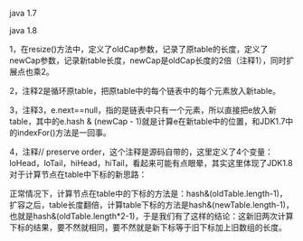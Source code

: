 java 1.7



java 1.8

1，在resize()方法中，定义了oldCap参数，记录了原table的长度，定义了newCap参数，记录新table长度，newCap是oldCap长度的2倍（注释1），同时扩展点也乘2。

2，注释2是循环原table，把原table中的每个链表中的每个元素放入新table。

3，注释3，e.next==null，指的是链表中只有一个元素，所以直接把e放入新table，其中的e.hash & (newCap - 1)就是计算e在新table中的位置，和JDK1.7中的indexFor()方法是一回事。

4，注释// preserve order，这个注释是源码自带的，这里定义了4个变量：loHead，loTail，hiHead，hiTail，看起来可能有点眼晕，其实这里体现了JDK1.8对于计算节点在table中下标的新思路：

正常情况下，计算节点在table中的下标的方法是：hash&(oldTable.length-1)，扩容之后，table长度翻倍，计算table下标的方法是hash&(newTable.length-1)，也就是hash&(oldTable.length*2-1)，于是我们有了这样的结论：这新旧两次计算下标的结果，要不然就相同，要不然就是新下标等于旧下标加上旧数组的长度。
